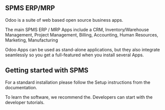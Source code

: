 SPMS ERP/MRP 
----

Odoo is a suite of web based open source business apps.

The main SPMS ERP / MRP Apps include a CRM, Inventory/Warehouse Management, 
Project Management, Billing, Accounting, Human Resources, Marketing, Manufacturing

Odoo Apps can be used as stand-alone applications, but they also integrate seamlessly so you get a full-featured when you install several Apps.


Getting started with SPMS 
------------------------------------------------------------------------
For a standard installation please follow the Setup instructions from the documentation.

To learn the software, we recommend the. Developers can start with the developer tutorials.
